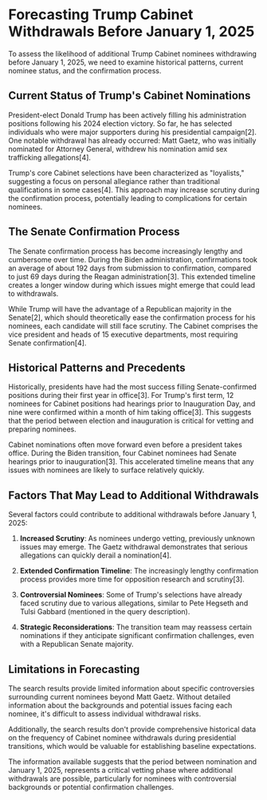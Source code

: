 # Forecasting Trump Cabinet Withdrawals Before January 1, 2025

To assess the likelihood of additional Trump Cabinet nominees withdrawing before January 1, 2025, we need to examine historical patterns, current nominee status, and the confirmation process.

## Current Status of Trump's Cabinet Nominations

President-elect Donald Trump has been actively filling his administration positions following his 2024 election victory. So far, he has selected individuals who were major supporters during his presidential campaign[2]. One notable withdrawal has already occurred: Matt Gaetz, who was initially nominated for Attorney General, withdrew his nomination amid sex trafficking allegations[4].

Trump's core Cabinet selections have been characterized as "loyalists," suggesting a focus on personal allegiance rather than traditional qualifications in some cases[4]. This approach may increase scrutiny during the confirmation process, potentially leading to complications for certain nominees.

## The Senate Confirmation Process

The Senate confirmation process has become increasingly lengthy and cumbersome over time. During the Biden administration, confirmations took an average of about 192 days from submission to confirmation, compared to just 69 days during the Reagan administration[3]. This extended timeline creates a longer window during which issues might emerge that could lead to withdrawals.

While Trump will have the advantage of a Republican majority in the Senate[2], which should theoretically ease the confirmation process for his nominees, each candidate will still face scrutiny. The Cabinet comprises the vice president and heads of 15 executive departments, most requiring Senate confirmation[4].

## Historical Patterns and Precedents

Historically, presidents have had the most success filling Senate-confirmed positions during their first year in office[3]. For Trump's first term, 12 nominees for Cabinet positions had hearings prior to Inauguration Day, and nine were confirmed within a month of him taking office[3]. This suggests that the period between election and inauguration is critical for vetting and preparing nominees.

Cabinet nominations often move forward even before a president takes office. During the Biden transition, four Cabinet nominees had Senate hearings prior to inauguration[3]. This accelerated timeline means that any issues with nominees are likely to surface relatively quickly.

## Factors That May Lead to Additional Withdrawals

Several factors could contribute to additional withdrawals before January 1, 2025:

1. **Increased Scrutiny**: As nominees undergo vetting, previously unknown issues may emerge. The Gaetz withdrawal demonstrates that serious allegations can quickly derail a nomination[4].

2. **Extended Confirmation Timeline**: The increasingly lengthy confirmation process provides more time for opposition research and scrutiny[3].

3. **Controversial Nominees**: Some of Trump's selections have already faced scrutiny due to various allegations, similar to Pete Hegseth and Tulsi Gabbard (mentioned in the query description).

4. **Strategic Reconsiderations**: The transition team may reassess certain nominations if they anticipate significant confirmation challenges, even with a Republican Senate majority.

## Limitations in Forecasting

The search results provide limited information about specific controversies surrounding current nominees beyond Matt Gaetz. Without detailed information about the backgrounds and potential issues facing each nominee, it's difficult to assess individual withdrawal risks.

Additionally, the search results don't provide comprehensive historical data on the frequency of Cabinet nominee withdrawals during presidential transitions, which would be valuable for establishing baseline expectations.

The information available suggests that the period between nomination and January 1, 2025, represents a critical vetting phase where additional withdrawals are possible, particularly for nominees with controversial backgrounds or potential confirmation challenges.